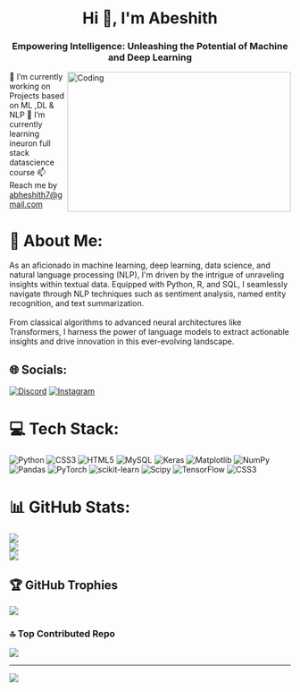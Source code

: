 <h1 align="center">Hi 👋, I'm Abeshith</h1>
<h3 align="center">Empowering Intelligence: Unleashing the Potential of Machine and Deep Learning</h3>
<img align="right" id ="one"alt="Coding" width="400" height="250" border-radius="100"
src="https://camo.githubusercontent.com/8bf6f6d78abc81fcf9c49f10649423e73ea44bc248e83aaae8759d401c829a84/68747470733a2f2f70687973696373677572756b756c2e66696c65732e776f726470726573732e636f6d2f323031392f30322f6368617261637465722d312e676966"
style="border-radius: 50;">

🔭 I’m currently working on Projects based on ML ,DL & NLP
🌱 I’m currently learning ineuron full stack datascience course
📫  Reach me by abheshith7@gmail.com


# 💫 About Me:
As an aficionado in machine learning, deep learning, data science, and natural language processing (NLP), I'm driven by the intrigue of unraveling insights within textual data. Equipped with Python, R, and SQL, I seamlessly navigate through NLP techniques such as sentiment analysis, named entity recognition, and text summarization. <br><br>From classical algorithms to advanced neural architectures like Transformers, I harness the power of language models to extract actionable insights and drive innovation in this ever-evolving landscape.


## 🌐 Socials:
[![Discord](https://img.shields.io/badge/Discord-%237289DA.svg?logo=discord&logoColor=white)](https://discord.gg/abe7708) [![Instagram](https://img.shields.io/badge/Instagram-%23E4405F.svg?logo=Instagram&logoColor=white)](https://instagram.com/silver_shades._.24) 

# 💻 Tech Stack:
![Python](https://img.shields.io/badge/python-3670A0?style=plastic&logo=python&logoColor=ffdd54) ![CSS3](https://img.shields.io/badge/css3-%231572B6.svg?style=plastic&logo=css3&logoColor=white) ![HTML5](https://img.shields.io/badge/html5-%23E34F26.svg?style=plastic&logo=html5&logoColor=white) ![MySQL](https://img.shields.io/badge/mysql-%2300000f.svg?style=plastic&logo=mysql&logoColor=white) ![Keras](https://img.shields.io/badge/Keras-%23D00000.svg?style=plastic&logo=Keras&logoColor=white) ![Matplotlib](https://img.shields.io/badge/Matplotlib-%23ffffff.svg?style=plastic&logo=Matplotlib&logoColor=black) ![NumPy](https://img.shields.io/badge/numpy-%23013243.svg?style=plastic&logo=numpy&logoColor=white) ![Pandas](https://img.shields.io/badge/pandas-%23150458.svg?style=plastic&logo=pandas&logoColor=white) ![PyTorch](https://img.shields.io/badge/PyTorch-%23EE4C2C.svg?style=plastic&logo=PyTorch&logoColor=white) ![scikit-learn](https://img.shields.io/badge/scikit--learn-%23F7931E.svg?style=plastic&logo=scikit-learn&logoColor=white) ![Scipy](https://img.shields.io/badge/SciPy-%230C55A5.svg?style=plastic&logo=scipy&logoColor=%white) ![TensorFlow](https://img.shields.io/badge/TensorFlow-%23FF6F00.svg?style=plastic&logo=TensorFlow&logoColor=white) ![CSS3](https://img.shields.io/badge/css3-%231572B6.svg?style=plastic&logo=css3&logoColor=white)
# 📊 GitHub Stats:
![](https://github-readme-stats.vercel.app/api?username=Abeshith&theme=dark&hide_border=false&include_all_commits=true&count_private=true)<br/>
![](https://github-readme-streak-stats.herokuapp.com/?user=Abeshith&theme=dark&hide_border=false)<br/>
![](https://github-readme-stats.vercel.app/api/top-langs/?username=Abeshith&theme=dark&hide_border=false&include_all_commits=true&count_private=true&layout=compact)

## 🏆 GitHub Trophies
![](https://github-profile-trophy.vercel.app/?username=Abeshith&theme=matrix&no-frame=false&no-bg=false&margin-w=4)

### 🔝 Top Contributed Repo
![](https://github-contributor-stats.vercel.app/api?username=Abeshith&limit=5&theme=dark&combine_all_yearly_contributions=true)

---
[![](https://visitcount.itsvg.in/api?id=Abeshith&icon=7&color=0)](https://visitcount.itsvg.in)

<!-- Proudly created with GPRM ( https://gprm.itsvg.in ) -->
